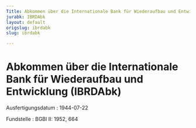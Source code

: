 ```yaml
---
Title: Abkommen über die Internationale Bank für Wiederaufbau und Entwicklung
jurabk: IBRDAbk
layout: default
origslug: ibrdabk
slug: ibrdabk

---
```


# Abkommen über die Internationale Bank für Wiederaufbau und Entwicklung (IBRDAbk)

Ausfertigungsdatum
:   1944-07-22

Fundstelle
:   BGBl II: 1952, 664

